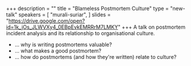 +++
description = ""
title = "Blameless Postmortem Culture"
type = "new-talk"
speakers = [
        "murali-suriar",
]
slides = "https://drive.google.com/open?id=1k_jOs_JLWVXy4_0EBpEvkEMRRrM7LMKY"
+++
A talk on postmortem incident analysis and its relationship to organisational culture.

* ... why is writing postmortems valuable?
* ... what makes a good postmortem?
* ... how do postmortems (and how they're written) relate to culture?